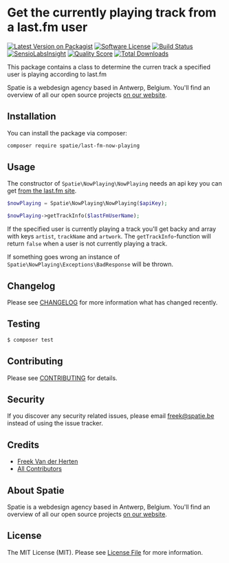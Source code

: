 # Get the currently playing track from a last.fm user

[![Latest Version on Packagist](https://img.shields.io/packagist/v/spatie/last-fm-now-playing.svg?style=flat-square)](https://packagist.org/packages/spatie/last-fm-now-playing)
[![Software License](https://img.shields.io/badge/license-MIT-brightgreen.svg?style=flat-square)](LICENSE.md)
[![Build Status](https://img.shields.io/travis/spatie/last-fm-now-playing/master.svg?style=flat-square)](https://travis-ci.org/spatie/last-fm-now-playing)
[![SensioLabsInsight](https://img.shields.io/sensiolabs/i/af13f9b5-e8a9-4a7d-a97d-46b9d4aa86a4.svg?style=flat-square)](https://insight.sensiolabs.com/projects/af13f9b5-e8a9-4a7d-a97d-46b9d4aa86a4)
[![Quality Score](https://img.shields.io/scrutinizer/g/spatie/last-fm-now-playing.svg?style=flat-square)](https://scrutinizer-ci.com/g/spatie/last-fm-now-playing)
[![Total Downloads](https://img.shields.io/packagist/dt/spatie/last-fm-now-playing.svg?style=flat-square)](https://packagist.org/packages/spatie/last-fm-now-playing)

This package contains a class to determine the curren track a specified user is playing according to last.fm

Spatie is a webdesign agency based in Antwerp, Belgium. You'll find an overview of all our open source projects [on our website](https://spatie.be/opensource).

## Installation

You can install the package via composer:

``` bash
composer require spatie/last-fm-now-playing
```

## Usage

The constructor of `Spatie\NowPlaying\NowPlaying` needs an api key you can get [from the last.fm site](http://www.last.fm/api/account/create).

``` php
$nowPlaying = Spatie\NowPlaying\NowPlaying($apiKey);

$nowPlaying->getTrackInfo($lastFmUserName);
```

If the specified user is currently playing a track you'll get backy and array with keys `artist`, `trackName` and `artwork`. The `getTrackInfo`-function will return `false` when a user is not currently playing a track.

If something goes wrong an instance of `Spatie\NowPlaying\Exceptions\BadResponse` will be thrown.

## Changelog

Please see [CHANGELOG](CHANGELOG.md) for more information what has changed recently.

## Testing

``` bash
$ composer test
```

## Contributing

Please see [CONTRIBUTING](CONTRIBUTING.md) for details.

## Security

If you discover any security related issues, please email freek@spatie.be instead of using the issue tracker.

## Credits

- [Freek Van der Herten](https://github.com/freekmurze)
- [All Contributors](../../contributors)

## About Spatie
Spatie is a webdesign agency based in Antwerp, Belgium. You'll find an overview of all our open source projects [on our website](https://spatie.be/opensource).

## License

The MIT License (MIT). Please see [License File](LICENSE.md) for more information.
